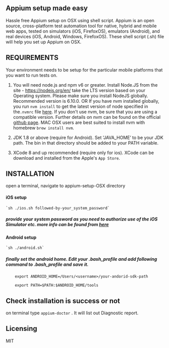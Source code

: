 ## Appium setup made easy

Hassle free Appium setup on OSX using shell script.
Appium is an open source, cross-platform test automation tool for native, hybrid and mobile web apps, tested on simulators (iOS, FirefoxOS), emulators (Android), and real devices (iOS, Android, Windows, FirefoxOS). These shell script (.sh) file will help you set up Appium on OSX.

## REQUIREMENTS

Your environment needs to be setup for the particular mobile platforms that you want to run tests on.

1. You will need node.js and npm v6 or greater. Install Node.JS from the site - https://nodejs.org/en/  take the LTS version based on your Operating system. Please make sure you install NodeJS globally. Recommended version is 6.10.0. OR  If you have nvm installed globally, you run `nvm install` to get the latest version of node specified in the`.nvmrc` file [here](/.nvmrc).  If you don't use nvm, be sure that you are using a compatible version. Further details on nvm can be found on the official [github page](https://github.com/creationix/nvm). MAC OSX users are best suited to install nvm with homebrew `brew install nvm`.

2. JDK 1.8 or above (require for Android). Set 'JAVA_HOME’ to be your JDK path. The bin in that directory should be added to your PATH variable.
3. XCode 8 and up recommended (require only for ios). XCode can be download and installed from the Apple's `App Store`.

## INSTALLATION

open a terminal, navigate to appium-setup-OSX directory

#### iOS setup
    `sh ./ios.sh followed-by-your_system_password`

##### provide your system password as you need to authorize use of the iOS Simulator etc. more info can be found from [here](http://appium.io/slate/en/master/?javascript#about-appium)

#### Android setup
    `sh ./android.sh`

##### finally set the android home. Edit your .bash_profile and add following command to .bash_profile and save it.

        export ANDROID_HOME=/Users/<username>/your-andorid-sdk-path

        export PATH=$PATH:$ANDROID_HOME/tools

## Check installation is success or not
on terminal type `appium-doctor` . It will list out Diagnostic report.

## Licensing

MIT
